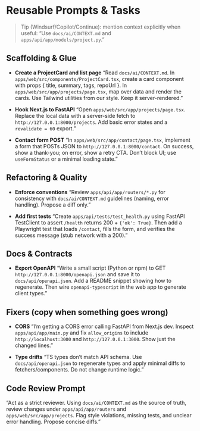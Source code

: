 # Reusable Prompts & Tasks

> Tip (Windsurf/Copilot/Continue): mention context explicitly when useful:
> “Use `docs/ai/CONTEXT.md` and `apps/api/app/models/project.py`.”

## Scaffolding & Glue
- **Create a ProjectCard and list page**
  “Read `docs/ai/CONTEXT.md`. In `apps/web/src/components/ProjectCard.tsx`, create a card component with props { title, summary, tags, repoUrl }. In `apps/web/src/app/projects/page.tsx`, map over data and render the cards. Use Tailwind utilities from our style. Keep it server-rendered.”

- **Hook Next.js to FastAPI**
  “Open `apps/web/src/app/projects/page.tsx`. Replace the local data with a server-side fetch to `http://127.0.0.1:8000/projects`. Add basic error states and a `revalidate = 60` export.”

- **Contact form POST**
  “In `apps/web/src/app/contact/page.tsx`, implement a form that POSTs JSON to `http://127.0.0.1:8000/contact`. On success, show a thank-you; on error, show a retry CTA. Don’t block UI; use `useFormStatus` or a minimal loading state.”

## Refactoring & Quality
- **Enforce conventions**
  “Review `apps/api/app/routers/*.py` for consistency with `docs/ai/CONTEXT.md` guidelines (naming, error handling). Propose a diff only.”

- **Add first tests**
  “Create `apps/api/tests/test_health.py` using FastAPI TestClient to assert `/health` returns 200 + `{'ok': True}`. Then add a Playwright test that loads `/contact`, fills the form, and verifies the success message (stub network with a 200).”

## Docs & Contracts
- **Export OpenAPI**
  “Write a small script (Python or npm) to GET `http://127.0.0.1:8000/openapi.json` and save it to `docs/api/openapi.json`. Add a README snippet showing how to regenerate. Then wire `openapi-typescript` in the web app to generate client types.”

## Fixers (copy when something goes wrong)
- **CORS**
  “I’m getting a CORS error calling FastAPI from Next.js dev. Inspect `apps/api/app/main.py` and fix `allow_origins` to include `http://localhost:3000` and `http://127.0.0.1:3000`. Show just the changed lines.”

- **Type drifts**
  “TS types don’t match API schema. Use `docs/api/openapi.json` to regenerate types and apply minimal diffs to fetchers/components. Do not change runtime logic.”

## Code Review Prompt
“Act as a strict reviewer. Using `docs/ai/CONTEXT.md` as the source of truth, review changes under `apps/api/app/routers` and `apps/web/src/app/projects`. Flag style violations, missing tests, and unclear error handling. Propose concise diffs.”
